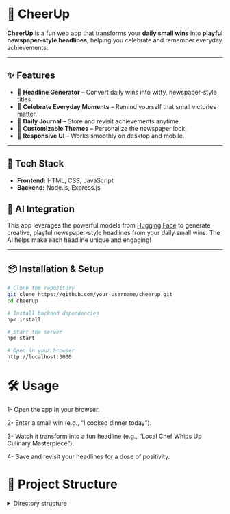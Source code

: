 # 📰 CheerUp

**CheerUp** is a fun web app that transforms your **daily small wins** into **playful newspaper-style headlines**, helping you celebrate and remember everyday achievements.  

---

## ✨ Features

- 📰 **Headline Generator** – Convert daily wins into witty, newspaper-style titles.  
- 🎉 **Celebrate Everyday Moments** – Remind yourself that small victories matter.  
- 📓 **Daily Journal** – Store and revisit achievements anytime.  
- 🎨 **Customizable Themes** – Personalize the newspaper look.  
- 📱 **Responsive UI** – Works smoothly on desktop and mobile.  

---

## 🚀 Tech Stack

- **Frontend:** HTML, CSS, JavaScript  
- **Backend:** Node.js, Express.js

## 🤖 AI Integration

This app leverages the powerful models from [Hugging Face](https://huggingface.co/) to generate creative, playful newspaper-style headlines from your daily small wins. The AI helps make each headline unique and engaging!

---

## 📦 Installation & Setup

```bash
# Clone the repository
git clone https://github.com/your-username/cheerup.git
cd cheerup

# Install backend dependencies
npm install

# Start the server
npm start

# Open in your browser
http://localhost:3000
```
# 🛠️ Usage
1- Open the app in your browser.

2- Enter a small win (e.g., “I cooked dinner today”).

3- Watch it transform into a fun headline (e.g., “Local Chef Whips Up Culinary Masterpiece”).

4- Save and revisit your headlines for a dose of positivity.

# 📂 Project Structure

<details>
  <summary>Directory structure</summary>

```bash
cheerup/
├── index.html           # Main entry point (HTML)
├── styles.css           # Global styles (CSS)
├── app.js               # Frontend logic (JS)
├── api/                 # Backend folder
│   ├── server.js        # Express backend entry point
│   ├── controller/      # Backend controllers
│   └── route/           # Backend routes
├── package.json         # Project metadata & dependencies
</details>
```

# 🤝 Contributing
### Contributions are welcome!
# Fork the repo and create a new branch
```bash
git checkout -b feature/amazing-feature

# Commit changes
git commit -m "Add amazing feature"

# Push branch
git push origin feature/amazing-feature
```

📌 **Roadmap**

- Add persistent storage for headlines
- Enable social media sharing
- Add user accounts for personalized journals
- Explore AI-powered headline suggestions

## 📫 Contact

Feel free to reach out via [saeedrhalabi@gmail.com](mailto:saeedrhalabi@gmail.com) or open an issue for support and questions.
